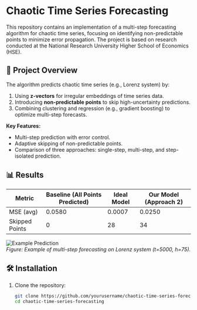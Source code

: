 # Chaotic Time Series Forecasting

This repository contains an implementation of a multi-step forecasting algorithm for chaotic time series, focusing on identifying non-predictable points to minimize error propagation. The project is based on research conducted at the National Research University Higher School of Economics (HSE).

## 📌 Project Overview

The algorithm predicts chaotic time series (e.g., Lorenz system) by:
1. Using **z-vectors** for irregular embeddings of time series data.
2. Introducing **non-predictable points** to skip high-uncertainty predictions.
3. Combining clustering and regression (e.g., gradient boosting) to optimize multi-step forecasts.

**Key Features:**
- Multi-step prediction with error control.
- Adaptive skipping of non-predictable points.
- Comparison of three approaches: single-step, multi-step, and step-isolated prediction.

## 📊 Results

| Metric           | Baseline (All Points Predicted) | Ideal Model | Our Model (Approach 2) |
|------------------|--------------------------------|-------------|------------------------|
| MSE (avg)        | 0.0580                         | 0.0007      | 0.0250                 |
| Skipped Points   | 0                              | 28          | 34                     |

![Example Prediction](https://via.placeholder.com/600x400?text=Prediction+Plot)  
*Figure: Example of multi-step forecasting on Lorenz system (t=5000, h=75).*

## 🛠 Installation

1. Clone the repository:
   ```bash
   git clone https://github.com/yourusername/chaotic-time-series-forecasting.git
   cd chaotic-time-series-forecasting

